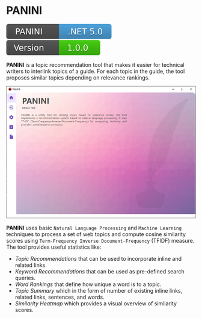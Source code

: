 # PANINI

[![Runtime](/images/runtime.svg)](https://dotnet.microsoft.com/download/dotnet/5.0)
[![Version](/images/version.svg)](#)

**PANINI** is a topic recommendation tool that makes it easier for technical writers to interlink topics of a guide. For each topic in the guide, the tool proposes similar topics depending on relevance rankings.

<img src="images/About.png" alt="PANINI">

**PANINI** uses basic `Natural Language Processing` and `Machine Learning` techniques to process a set of web topics and compute cosine similarity scores using `Term-Frequency Inverse Document-Frequency` (TFIDF) measure. The tool provides useful statistics like:
- *Topic Recommendations* that can be used to incorporate inline and related links.
- *Keyword Recommendations* that can be used as pre-defined search queries.
- *Word Rankings* that define how unique a word is to a topic.
- *Topic Summary* which in the form of number of existing inline links, related links, sentences, and words.
- *Similarity Heatmap* which provides a visual overview of similarity scores.

